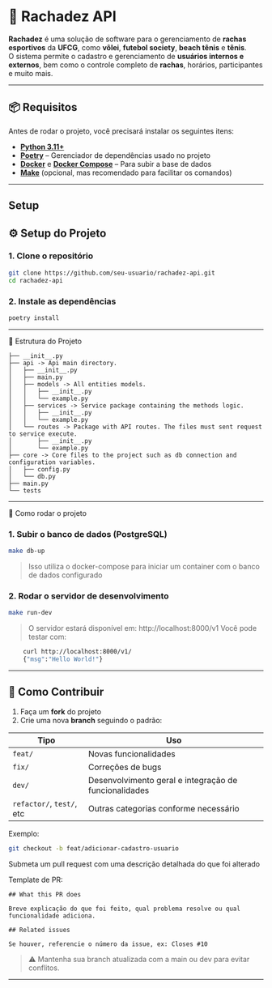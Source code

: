 # 🏐 Rachadez API

**Rachadez** é uma solução de software para o gerenciamento de **rachas esportivos** da **UFCG**, como **vôlei**, **futebol society**, **beach tênis** e **tênis**.  
O sistema permite o cadastro e gerenciamento de **usuários internos e externos**, bem como o controle completo de **rachas**, horários, participantes e muito mais.

---

## 📦 Requisitos

Antes de rodar o projeto, você precisará instalar os seguintes itens:

- **[Python 3.11+](https://www.python.org/downloads/)**
- **[Poetry](https://python-poetry.org/docs/#installation)** – Gerenciador de dependências usado no projeto
- **[Docker](https://docs.docker.com/get-docker/)** e **[Docker Compose](https://docs.docker.com/compose/)** – Para subir a base de dados
- **[Make](https://www.gnu.org/software/make/)** (opcional, mas recomendado para facilitar os comandos)

---

## Setup

## ⚙️ Setup do Projeto

### 1. Clone o repositório
```bash
git clone https://github.com/seu-usuario/rachadez-api.git
cd rachadez-api
```
### 2. Instale as dependências
```bash
poetry install
```
---

🧪 Estrutura do Projeto
```
├── __init__.py
├── api -> Api main directory.
│   ├── __init__.py
│   ├── main.py
│   ├── models -> All entities models.
│   │   ├── __init__.py
│   │   └── example.py
│   ├── services -> Service package containing the methods logic.
│   │   ├── __init__.py
│   │   └── example.py
│   └── routes -> Package with API routes. The files must sent request to service execute.
│       ├── __init__.py
│       └── example.py
├── core -> Core files to the project such as db connection and configuration variables.
│   ├── config.py
│   └── db.py
├── main.py
└── tests
```
---

🚀 Como rodar o projeto

### 1. Subir o banco de dados (PostgreSQL)

```bash
make db-up
```
> Isso utiliza o docker-compose para iniciar um container com o banco de dados configurado

### 2. Rodar o servidor de desenvolvimento

```bash
make run-dev
```
> O servidor estará disponível em: http://localhost:8000/v1
> Você pode testar com:
```bash
    curl http://localhost:8000/v1/
    {"msg":"Hello World!"}
  ```
---

## 🤝 Como Contribuir

1. Faça um **fork** do projeto
2. Crie uma nova **branch** seguindo o padrão:

| Tipo     | Uso                                                  |
|----------|------------------------------------------------------|
| `feat/`  | Novas funcionalidades                                |
| `fix/`   | Correções de bugs                                    |
| `dev/`   | Desenvolvimento geral e integração de funcionalidades |
| `refactor/`, `test/`, etc | Outras categorias conforme necessário         |

Exemplo:
```bash
git checkout -b feat/adicionar-cadastro-usuario
```
Submeta um pull request com uma descrição detalhada do que foi alterado

Template de PR:
```
## What this PR does

Breve explicação do que foi feito, qual problema resolve ou qual funcionalidade adiciona.

## Related issues

Se houver, referencie o número da issue, ex: Closes #10
```
> ⚠️ Mantenha sua branch atualizada com a main ou dev para evitar conflitos.

---
